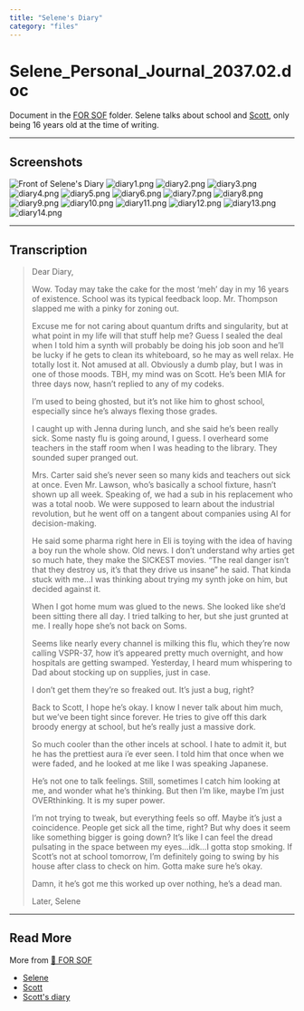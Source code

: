 ```yaml
---
title: "Selene's Diary"
category: "files"
---
```

# Selene_Personal_Journal_2037.02.doc

Document in the [FOR SOF](for-sof) folder. Selene talks about school and [Scott](scott_personal_journal), only 
being 16 years old at the time of writing.

***

## Screenshots

![Front of Selene's Diary](../../Resources/files/selene_diary/diary0.png)
![diary1.png](../../Resources/files/selene_diary/diary1.png)
![diary2.png](../../Resources/files/selene_diary/diary2.png)
![diary3.png](../../Resources/files/selene_diary/diary3.png)
![diary4.png](../../Resources/files/selene_diary/diary4.png)
![diary5.png](../../Resources/files/selene_diary/diary5.png)
![diary6.png](../../Resources/files/selene_diary/diary6.png)
![diary7.png](../../Resources/files/selene_diary/diary7.png)
![diary8.png](../../Resources/files/selene_diary/diary8.png)
![diary9.png](../../Resources/files/selene_diary/diary9.png)
![diary10.png](../../Resources/files/selene_diary/diary10.png)
![diary11.png](../../Resources/files/selene_diary/diary11.png)
![diary12.png](../../Resources/files/selene_diary/diary12.png)
![diary13.png](../../Resources/files/selene_diary/diary13.png)
![diary14.png](../../Resources/files/selene_diary/diary14.png)

***

## Transcription

> Dear Diary,
>
> Wow. Today may take the cake for the most ‘meh’ day in my 16 years of existence. School was its typical feedback loop. Mr. Thompson slapped me with a pinky for zoning out.
>
> Excuse me for not caring about quantum drifts and singularity, but at what point in my life will that stuff help me? Guess I sealed the deal when I told him a synth will probably be doing his job soon and he’ll be lucky if he gets to clean its whiteboard, so he may as well relax. He totally lost it. Not amused at all.
Obviously a dumb play, but I was in one of those moods. TBH, my mind was on Scott. He’s been MIA for three days now, hasn’t replied to any of my codeks.
>
> I’m used to being ghosted, but it’s not like him to ghost school, especially since he’s always flexing those grades.
>
> I caught up with Jenna during lunch, and she said he’s been really sick. Some nasty flu is going around, I guess. I overheard some teachers in the staff room when I was heading to the library. They sounded super pranged out.
>
> Mrs. Carter said she’s never seen so many kids and teachers out sick at once. Even Mr. Lawson, who’s basically a school fixture, hasn’t shown up all week.
Speaking of, we had a sub in his replacement who was a total noob. We were supposed to learn about the industrial revolution, but he went off on a tangent about companies using AI for decision-making.
>
> He said some pharma right here in Eli is toying with the idea of having a boy run the whole show. Old news. I don’t understand why arties get so much hate, they make the SICKEST movies. “The real danger isn’t that they destroy us, it’s that they drive us insane” he said.
That kinda stuck with me…I was thinking about trying my synth joke on him, but decided against it.
>
> When I got home mum was glued to the news. She looked like she’d been sitting there all day. I tried talking to her, but she just grunted at me. I really hope she’s not back on Soms.
>
> Seems like nearly every channel is milking this flu, which they’re now calling VSPR-37, how it’s appeared pretty much overnight, and how hospitals are getting swamped. Yesterday, I heard mum whispering to Dad about stocking up on supplies, just in case.
>
> I don’t get them they’re so freaked out. It’s just a bug, right?
>
> Back to Scott, I hope he’s okay. I know I never talk about him much, but we’ve been tight since forever. He tries to give off this dark broody energy at school, but he’s really just a massive dork.
>
> So much cooler than the other incels at school. I hate to admit it, but he has the prettiest aura i’e ever seen. I told him that once when we were faded, and he looked at me like I was speaking Japanese.
>
> He’s not one to talk feelings. Still, sometimes I catch him looking at me, and wonder what he’s thinking. But then I’m like, maybe I’m just OVERthinking. It is my super power.
>
> I’m not trying to tweak, but everything feels so off. Maybe it’s just a coincidence. People get sick all the time, right? But why does it seem like something bigger is going down? It’s like I can feel the dread pulsating in the space between my eyes…idk…I gotta stop smoking.
> If Scott’s not at school tomorrow, I’m definitely going to swing by his house after class to check on him. Gotta make sure he’s okay.
>
> Damn, it he’s got me this worked up over nothing, he’s a dead man.
>
> Later,
> Selene

***

## Read More

More from [📁 FOR SOF](./for-sof)

- [Selene](../characters/selene)
- [Scott](../characters/syko)
- [Scott's diary](scott_personal_journal)
